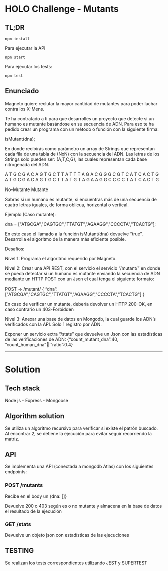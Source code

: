 # HOLO Challenge - Mutants

## TL;DR

`npm install`

Para ejecutar la API 

`npm start`


Para ejecutar los tests:

`npm test`

## Enunciado

Magneto quiere reclutar la mayor cantidad de mutantes para poder luchar contra los X-Mens.

Te ha contratado a ti para que desarrolles un proyecto que detecte si un humano es mutante basándose en su secuencia de ADN. Para eso te ha pedido crear un programa con un método o función con la siguiente firma:

isMutant(dna);

En donde recibirás como parámetro un array de Strings que representan cada fila de una tabla de (NxN) con la secuencia del ADN. Las letras de los Strings solo pueden ser: (A,T,C,G), las cuales representan cada base nitrogenada del ADN.

A T G C G A
C A G T G C
T T A T T T
A G A C G G
G C G T C A
T C A C T G
A T G C G A
C A G T G C
T T A T  G T
A G A A G G
C C C C T A
T C A C T G


No-Mutante
Mutante



Sabrás si un humano es mutante, si encuentras más de una secuencia de cuatro letras iguales​, de forma oblicua, horizontal o vertical.


Ejemplo (Caso mutante):

dna = ["ATGCGA","CAGTGC","TTATGT","AGAAGG","CCCCTA","TCACTG"];

En este caso el llamado a la función isMutant(dna) devuelve “true”. Desarrolla el algoritmo de la manera más eficiente posible.

Desafíos:

Nivel 1:
Programa el algoritmo requerido por Magneto.

Nivel 2:
Crear una API REST, con el servicio el servicio “/mutant/” en donde se pueda detectar si un humano es mutante enviando la secuencia de ADN mediante un HTTP POST con un Json el cual tenga el siguiente formato:

POST → /mutant/
{
“dna”:["ATGCGA","CAGTGC","TTATGT","AGAAGG","CCCCTA","TCACTG"]
}

En caso de verificar un mutante, debería devolver un HTTP 200-OK, en caso contrario un 403-Forbidden

Nivel 3:
Anexar una base de datos en Mongodb, la cual guarde los ADN’s verificados con la API. Solo 1 registro por ADN.

Exponer un servicio extra “/stats” que devuelve un Json con las estadísticas de las verificaciones de ADN: {“count_mutant_dna”:40, “count_human_dna”:100: “ratio”:0.4}


--- 
# Solution

## Tech stack
 
Node js - Express - Mongoose 

## Algorithm solution

Se utiliza un algoritmo recursivo para verificar si existe el patrón buscado. 
Al encontrar 2, se detiene la ejecución para evitar seguir recorriendo la matriz.

## API

Se implementa una API (conectada a mongodb Atlas) con los siguientes endpoints:

### POST /mutants

Recibe en el body un {dna: []}

Devuelve 200 o 403 según es o no mutante y almacena en la base de datos el resultado de la ejecución

### GET /stats

Devuelve un objeto json con estadísticas de las ejecuciones


## TESTING

Se realizan los tests correspondientes utilizando JEST y SUPERTEST
